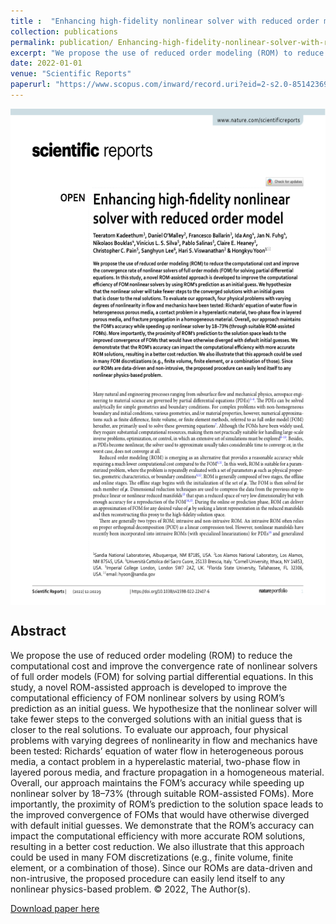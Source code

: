 ```yaml
---
title :  "Enhancing high-fidelity nonlinear solver with reduced order model"
collection: publications 
permalink: publication/ Enhancing-high-fidelity-nonlinear-solver-with-reduced-order-model
excerpt: "We propose the use of reduced order modeling (ROM) to reduce the computational cost and improve the convergence rate of nonlinear solvers of full order models (FOM) for solving partial differential equations. In this study, a novel ROM-assisted approach is developed to improve the computational efficiency of FOM nonlinear solvers by using ROM’s prediction as an initial guess. We hypothesize that the nonlinear solver will take fewer steps to the converged solutions with an initial guess that is closer to the real solutions. To evaluate our approach, four physical problems with varying degrees of nonlinearity in flow and mechanics have been tested: Richards’ equation of water flow in heterogeneous porous media, a contact problem in a hyperelastic material, two-phase flow in layered porous media, and fracture propagation in a homogeneous material. Overall, our approach maintains the FOM’s accuracy while speeding up nonlinear solver by 18–73% (through suitable ROM-assisted FOMs). More importantly, the proximity of ROM’s prediction to the solution space leads to the improved convergence of FOMs that would have otherwise diverged with default initial guesses. We demonstrate that the ROM’s accuracy can impact the computational efficiency with more accurate ROM solutions, resulting in a better cost reduction. We also illustrate that this approach could be used in many FOM discretizations (e.g., finite volume, finite element, or a combination of those). Since our ROMs are data-driven and non-intrusive, the proposed procedure can easily lend itself to any nonlinear physics-based problem. © 2022, The Author(s)."
date: 2022-01-01
venue: "Scientific Reports"
paperurl: "https://www.scopus.com/inward/record.uri?eid=2-s2.0-85142369251&doi=10.1038%2fs41598-022-22407-6&partnerID=40&md5=13d0d501707746de48c26bef77a87970"
---
```

 
<p align="center">
<img align="middle" src="./../images/paperImage2.png" alt="Overview" width="596" height="794" />
</p> 
 
## Abstract 
We propose the use of reduced order modeling (ROM) to reduce the computational cost and improve the convergence rate of nonlinear solvers of full order models (FOM) for solving partial differential equations. In this study, a novel ROM-assisted approach is developed to improve the computational efficiency of FOM nonlinear solvers by using ROM’s prediction as an initial guess. We hypothesize that the nonlinear solver will take fewer steps to the converged solutions with an initial guess that is closer to the real solutions. To evaluate our approach, four physical problems with varying degrees of nonlinearity in flow and mechanics have been tested: Richards’ equation of water flow in heterogeneous porous media, a contact problem in a hyperelastic material, two-phase flow in layered porous media, and fracture propagation in a homogeneous material. Overall, our approach maintains the FOM’s accuracy while speeding up nonlinear solver by 18–73% (through suitable ROM-assisted FOMs). More importantly, the proximity of ROM’s prediction to the solution space leads to the improved convergence of FOMs that would have otherwise diverged with default initial guesses. We demonstrate that the ROM’s accuracy can impact the computational efficiency with more accurate ROM solutions, resulting in a better cost reduction. We also illustrate that this approach could be used in many FOM discretizations (e.g., finite volume, finite element, or a combination of those). Since our ROMs are data-driven and non-intrusive, the proposed procedure can easily lend itself to any nonlinear physics-based problem. © 2022, The Author(s).
 
[Download paper here](https://www.scopus.com/inward/record.uri?eid=2-s2.0-85142369251&doi=10.1038%2fs41598-022-22407-6&partnerID=40&md5=13d0d501707746de48c26bef77a87970)